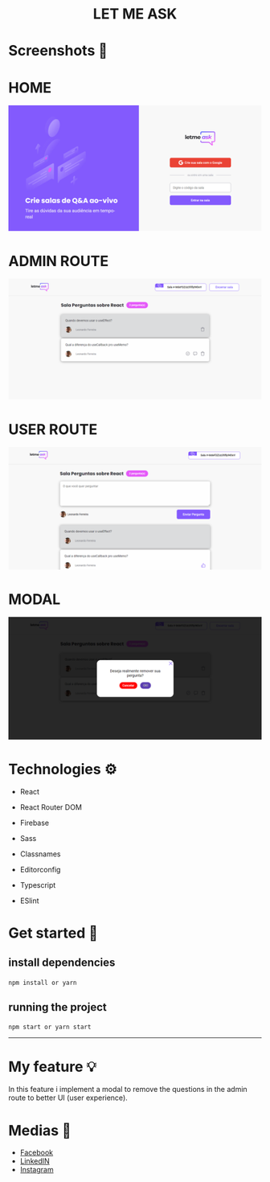 # <h1 align="center"> LET ME ASK

# Screenshots 📸

# HOME

<img src="./Screenshots/Screen1.png">

# ADMIN ROUTE

<img src="./Screenshots/Screen2.png">

# USER ROUTE

<img src="./Screenshots/Screen3.png">

# MODAL

<img src="./Screenshots/Screen4.png">

# Technologies ⚙️

-  React

-  React Router DOM

-  Firebase

-  Sass

-  Classnames

-  Editorconfig

-  Typescript

-  ESlint

# Get started 🔌

## install dependencies

`npm install or yarn`

## running the project

`npm start or yarn start`

<hr>

# My feature 💡

In this feature i implement a modal to remove the questions
in the admin route to better UI (user experience).

# Medias 📲

-  [Facebook](https://www.facebook.com/ZinnLeo/)
-  [LinkedIN](https://www.linkedin.com/in/leonardo-ferreira-253a60173/)
-  [Instagram](https://www.instagram.com/zinnlua/)
